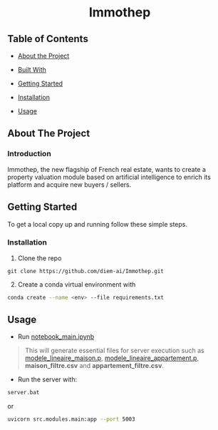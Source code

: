 <p  align="center">
<h1  align="center">Immothep</h3>
</p>

## Table of Contents

*  [About the Project](#about-the-project)

*  [Built With](#built-with)

*  [Getting Started](#getting-started)

*  [Installation](#installation)

*  [Usage](#usage)

## About The Project

### Introduction
Immothep, the new flagship of French real estate, wants to create a property valuation module based on artificial intelligence to enrich its platform and acquire new buyers / sellers.

## Getting Started

To get a local copy up and running follow these simple steps.

### Installation

1. Clone the repo
```git
git clone https://github.com/diem-ai/Immothep.git
```
2. Create a conda virtual environment with
```bash
conda create --name <env> --file requirements.txt
```
## Usage


- Run [notebook_main.ipynb](https://github.com/KRDavid/Immothep/blob/main/NoteBookBordeaux.ipynb)
> This will generate essential files for server execution such as [modele_lineaire_maison.p](https://github.com/Nicolas-Malgat/Immothep/blob/master/modele_lineaire_maison.p), [modele_lineaire_appartement.p](https://github.com/Nicolas-Malgat/Immothep/blob/master/modele_lineaire_appartement.p), **maison_filtre.csv** and **appartement_filtre.csv**.

- Run the server with:
```bash
server.bat
```
or
```bash
uvicorn src.modules.main:app --port 5003
```
